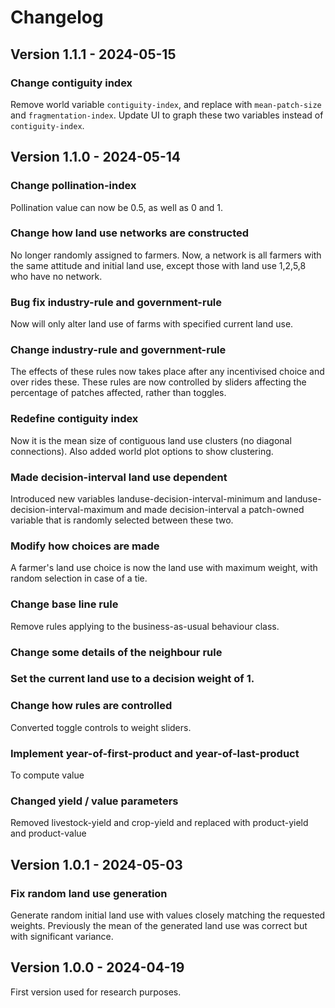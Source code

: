 # Changelog

## Version 1.1.1 - 2024-05-15
### Change contiguity index
Remove world variable `contiguity-index`, and replace with `mean-patch-size` and `fragmentation-index`.
Update UI to graph these two variables instead of `contiguity-index`.

## Version 1.1.0 - 2024-05-14

### Change pollination-index
Pollination value can now be 0.5, as well as 0 and 1.


### Change how land use networks are constructed

No longer randomly assigned to farmers.  Now, a network is all farmers with the same attitude and initial land use, except those with land use 1,2,5,8 who have no network.

### Bug fix industry-rule and government-rule

Now will only alter land use of farms with specified current land use.

### Change industry-rule and government-rule

The effects of these rules now takes place after any incentivised choice and over rides these.
These rules are now controlled by sliders affecting the percentage of patches affected, rather than toggles.

### Redefine contiguity index

Now it is the mean size of contiguous land use clusters (no diagonal
connections). Also added world plot options to show clustering.

### Made decision-interval land use dependent

Introduced new variables landuse-decision-interval-minimum and
landuse-decision-interval-maximum and made decision-interval a
patch-owned variable that is randomly selected between these two.

### Modify how choices are made
A farmer's land use choice is now the land use with maximum weight, with random selection in case of a tie.

### Change base line rule
Remove rules applying to the business-as-usual behaviour class.

### Change some details of the neighbour rule

### Set the current land use to a decision weight of 1.
### Change how rules are controlled
Converted toggle controls to weight sliders.

### Implement year-of-first-product and year-of-last-product
To compute value

### Changed yield / value parameters

Removed livestock-yield and crop-yield and replaced with product-yield
and product-value


## Version 1.0.1 - 2024-05-03

### Fix random land use generation

Generate random initial land use with values closely matching the requested weights.
Previously the mean of the generated land use was correct but with significant variance.

## Version 1.0.0 - 2024-04-19

First version used for research purposes.

 
